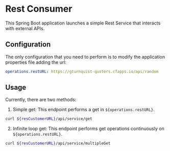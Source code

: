 Rest Consumer
=============

This Spring Boot application launches a simple Rest Service that interacts with external APIs.

## Configuration

The only configuration that you need to perform is to modify the application properties file adding the url:

```yaml
operations.restURL: https://gturnquist-quoters.cfapps.io/api/random
```

## Usage

Currently, there are two methods:

1. Simple get: This endpoint performs a get in `${operations.restURL}`.

```bash
curl ${resCustomerURL}/api/service/get
```

2. Infinite loop get: This endpoint performs get operations continuously on `${operations.restURL}`.

```bash
curl ${resCustomerURL}/api/service/multipleGet
```


